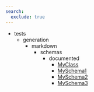 ```yaml
---
search:
  exclude: true
---
```


[//]: # (DO NOT EDIT THIS FILE DIRECTLY. Instead, edit the corresponding stub file and execute `npm run docs:api`.)

- tests
    - generation
        - markdown
            - schemas
                - documented
                    - [MyClass](tests/generation/markdown/schemas/documented/MyClass.md)
                    - [MySchema1](tests/generation/markdown/schemas/documented/MySchema1.md)
                    - [MySchema2](tests/generation/markdown/schemas/documented/MySchema2.md)
                    - [MySchema3](tests/generation/markdown/schemas/documented/MySchema3.md)

